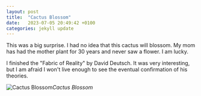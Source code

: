 ```yaml
---
layout: post
title:  "Cactus Blossom"
date:   2023-07-05 20:49:42 +0100
categories: jekyll update
---
```


This was a big surprise. I had no idea that this cactus will blossom. My mom has had the mother plant for 30 years and never saw a flower. I am lucky.  

I finished the "Fabric of Reality" by David Deutsch. It was very interesting, but I am afraid I won't live enough to see the eventual confirmation of his theories.


![Cactus Blossom](https://lh3.googleusercontent.com/pw/AIL4fc9FJgyDstfx-cxF5aFtgltTD2tUia_8yaQ3Hdi-JqEPZhbW3NPJb5CG9_DIoEqZCwhv1mlItSOxMvEH5aHb8Fwa9fKxuqAv6fG1S2st6d07-QjoKNA=w2400)*Cactus Blossom*&nbsp;



[jekyll-docs]: https://jekyllrb.com/docs/home
[jekyll-gh]:   https://github.com/jekyll/jekyll
[jekyll-talk]: https://talk.jekyllrb.com/


